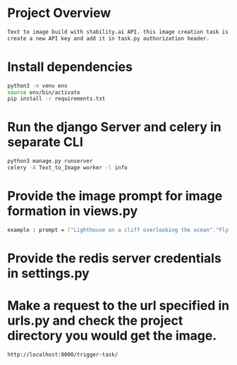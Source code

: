 # Project Overview
```bash
Text to image build with stability.ai API. this image creation task is running by django-celery.
create a new API key and add it in task.py authorization header.

```


# Install dependencies 
```bash
python3 -m venv env
source env/bin/activate
pip install -r requirements.txt
```

# Run the django Server and celery in separate CLI
```bash
python3 manage.py runserver
celery -A Text_to_Image worker -l info
```

# Provide the image prompt for image formation in views.py
```bash
example : prompt = ["Lighthouse on a cliff overlooking the ocean","Flying Snake"]
```

# Provide the redis server credentials in settings.py

# Make a request to the url specified in urls.py and check the project directory you would get the image.
```bash
http://localhost:8000/trigger-task/
```